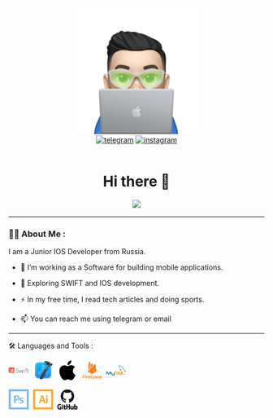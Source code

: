 <div id="header" align="center">
   <img src="/sticker.webp" width="250"/>
  <div id="badges">
<a href='https://www.t.me/KorkaLda' target="_blank"><img alt='telegram' src='https://img.shields.io/badge/Telegram-100000?style=for-the-badge&logo=telegram&logoColor=white&labelColor=008CFF&color=222222'/></a>
<a href='https://www.instagram.com/korka_lda' target="_blank"><img alt='instagram' src='https://img.shields.io/badge/Instagram-100000?style=for-the-badge&logo=instagram&logoColor=white&labelColor=FF2C9D&color=222222'/></a>    
</div>
 
  <img src="https://komarev.com/ghpvc/?username=KorkaLda&style=flat-square&color=blue" alt=""/>
 <h1>
  Hi there 👋
 </h1>
</div>

<div align="center">
  <img src="https://media.giphy.com/media/dWesBcTLavkZuG35MI/giphy.gif" width="400" />
</div>

---

### 👨‍💻 About Me :


I am a Junior IOS Developer from Russia.
- :telescope: I’m working as a Software for building mobile applications.

- :seedling: Exploring SWIFT and IOS development.

- :zap: In my free time, I read tech articles and doing sports.

- :mailbox: You can reach me using telegram or email

---

:hammer_and_wrench: Languages and Tools :
<div>
  <img src="https://github.com/devicons/devicon/blob/master/icons/swift/swift-original-wordmark.svg" title="swift" alt="swift" width="40" height="40"/>&nbsp;
  <img src="https://github.com/devicons/devicon/blob/master/icons/xcode/xcode-original.svg" title="xcode" alt="xcode" width="40" height="40"/>&nbsp;
  <img src="https://github.com/devicons/devicon/blob/master/icons/apple/apple-original.svg" title="apple" alt="apple" width="40" height="40"/>&nbsp;
   <img src="https://github.com/devicons/devicon/blob/master/icons/firebase/firebase-plain-wordmark.svg" title="Firebase" alt="Firebase" width="40" height="40"/>&nbsp;
  <img src="https://github.com/devicons/devicon/blob/master/icons/mysql/mysql-original-wordmark.svg" title="mysql" alt="mysql" width="40" height="40"/>&nbsp;
  
  <img src="https://github.com/devicons/devicon/blob/master/icons/photoshop/photoshop-line.svg" title="photoshop" alt="photoshop " width="40" height="40"/>&nbsp;
  <img src="https://github.com/devicons/devicon/blob/master/icons/illustrator/illustrator-line.svg" title="illustrator" alt="illustrator " width="40" height="40"/>&nbsp;
    <img src="https://github.com/devicons/devicon/blob/master/icons/github/github-original-wordmark.svg" title="github" alt="github " width="40" height="40"/>&nbsp;

</div>

<!--
**KorkaLda/KorkaLda** is a ✨ _special_ ✨ repository because its `README.md` (this file) appears on your GitHub profile.

Here are some ideas to get you started:

- 🔭 I’m currently working on ...
- 🌱 I’m currently learning ...
- 👯 I’m looking to collaborate on ...
- 🤔 I’m looking for help with ...
- 💬 Ask me about ...
- 📫 How to reach me: ...
- 😄 Pronouns: ...
- ⚡ Fun fact: ...
-->
